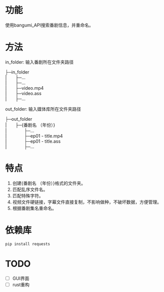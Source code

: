 # 功能

使用bangumi_API搜索番剧信息，并重命名。

# 方法
in_folder: 输入番剧所在文件夹路径

├─in_folder  
|&emsp;&emsp;├─...  
|&emsp;&emsp;├─...  
|&emsp;&emsp;├─video.mp4    
|&emsp;&emsp;├─video.ass  
|&emsp;&emsp;├─...

out_folder: 输入媒体库所在文件夹路径

├─out_folder    
|&emsp;&emsp;├─{番剧名 （年份）}  
|&emsp;&emsp;&emsp;&emsp;├─...  
|&emsp;&emsp;&emsp;&emsp;├─ep01 - title.mp4  
|&emsp;&emsp;&emsp;&emsp;├─ep01 - title.ass  
|&emsp;&emsp;&emsp;&emsp;├─...

# 特点

1. 创建{番剧名 （年份）}格式的文件夹。
2. 匹配乱序文件名。
3. 匹配特殊字符。
4. 视频文件硬链接，字幕文件直接复制，不影响做种，不破坏数据，方便管理。
5. 根据番剧集名重命名。

# 依赖库

```
pip install requests
```

# TODO

- [ ] GUI界面
- [ ] rust重构